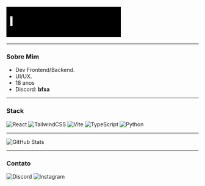  

![Typing Animation](./typing.gif)

---

### Sobre Mim
- Dev Frontend/Backend.  
- UI/UX.
- 18 anos
- Discord: **bfxa**


---

### Stack
![React](https://img.shields.io/badge/React-000000?style=for-the-badge&logo=react&logoColor=white)
![TailwindCSS](https://img.shields.io/badge/TailwindCSS-000000?style=for-the-badge&logo=tailwindcss&logoColor=white)
![Vite](https://img.shields.io/badge/Vite-000000?style=for-the-badge&logo=vite&logoColor=white)
![TypeScript](https://img.shields.io/badge/TypeScript-000000?style=for-the-badge&logo=typescript&logoColor=white)
![Python](https://img.shields.io/badge/Python-000000?style=for-the-badge&logo=python&logoColor=white)


---

![GitHub Stats](https://github-readme-stats.vercel.app/api?username=urgx&show_icons=false&theme=graywhite&hide_title=true)

---

### Contato
![Discord](https://img.shields.io/badge/Discord-bfxa-000000?style=for-the-badge&logo=discord&logoColor=white)
![Instagram](https://img.shields.io/badge/Instagram-@iwnldmwyd-000000?style=for-the-badge&logo=instagram&logoColor=white)
